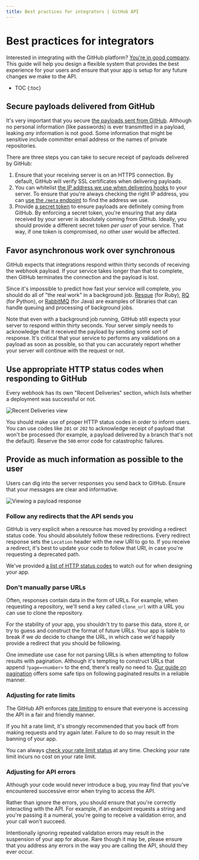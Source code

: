 ```yaml
---
title: Best practices for integrators | GitHub API
---
```


# Best practices for integrators

Interested in integrating with the GitHub platform? [You're in good company](https://github.com/integrations). This guide will help you design a flexible system that provides the best experience for your users and ensure that your app is setup for any future changes we make to the API.

* TOC
{:toc}


## Secure payloads delivered from GitHub

It's very important that you secure [the payloads sent from GitHub](/v3/activity/events/types/). Although no personal information (like passwords) is ever transmitted in a payload, leaking *any* information is not good. Some information that might be sensitive include committer email address or the names of private repositories.

There are three steps you can take to secure receipt of payloads delivered by GitHub:

1. Ensure that your receiving server is on an HTTPS connection. By default, GitHub will verify SSL certificates when delivering payloads.
2. You can whitelist [the IP address we use when delivering hooks](https://help.github.com/articles/what-ip-addresses-does-github-use-that-i-should-whitelist)  to your server. To ensure that you're always checking the right IP address, you can [use the `/meta` endpoint](/v3/meta/#meta) to find the address we use.
3. Provide [a secret token](/webhooks/securing/) to ensure payloads are definitely coming from GitHub. By enforcing a secret token, you're ensuring that any data received by your server is absolutely coming from GitHub. Ideally, you should provide a different secret token *per user* of your service. That way, if one token is compromised, no other user would be affected.

## Favor asynchronous work over synchronous

GitHub expects that integrations respond within thirty seconds of receiving the webhook payload. If your service takes longer than that to complete, then GitHub terminates the connection and the payload is lost.

Since it's impossible to predict how fast your service will complete, you should do all of "the real work" in a background job. [Resque](http://resquework.org/) (for Ruby), [RQ](http://python-rq.org/) (for Python), or [RabbitMQ](http://www.rabbitmq.com/) (for Java) are examples of libraries that can handle queuing and processing of background jobs.

Note that even with a background job running, GitHub still expects your server to respond within thirty seconds. Your server simply needs to acknowledge that it received the payload by sending some sort of response. It's critical that your service to performs any validations on a payload as soon as possible, so that you can accurately report whether your server will continue with the request or not.

## Use appropriate HTTP status codes when responding to GitHub

Every webhook has its own "Recent Deliveries" section, which lists whether a deployment was successful or not.

![Recent Deliveries view](/images/webhooks_recent_deliveries.png)

You should make use of proper HTTP status codes in order to inform users. You can use codes like `201` or `202` to acknowledge receipt of payload that won't be processed (for example, a payload delivered by a branch that's not the default). Reserve the `500` error code for catastrophic failures.

## Provide as much information as possible to the user

Users can dig into the server responses you send back to GitHub. Ensure that your messages are clear and informative.  

![Viewing a payload response](/images/payload_response_tab.png)

### Follow any redirects that the API sends you

GitHub is very explicit when a resource has moved by providing a redirect status code. You should absolutely follow these redirections. Every redirect response sets the `Location` header with the new URI to go to. If you receive a redirect, it's best to update your code to follow that URI, in case you're requesting a deprecated path.

We've provided [a list of HTTP status codes](/v3/#http-redirects) to watch out for when designing your app.

### Don't manually parse URLs

Often, responses contain data in the form of URLs. For example, when requesting a repository, we'll send a key called `clone_url` with a URL you can use to clone the repository.

For the stability of your app, you shouldn't try to parse this data, store it, or try to guess and construct the format of future URLs. Your app is liable to break if we *do* decide to change the URL, in which case we'd happily provide a redirect that you should be following.

One immediate use case for not parsing URLs is when attempting to follow results with pagination. Although it's tempting to construct URLs that append `?page=<number>` to the end, there's really no need to. [Our guide on pagination](/guides/traversing-with-pagination) offers some safe tips on following paginated results in a reliable manner.

### Adjusting for rate limits

The GitHub API enforces [rate limiting](/v3/#rate-limiting) to ensure that everyone is accessing the API in a fair and friendly manner.

If you hit a rate limit, it's strongly recommended that you back off from making requests and try again later. Failure to do so may result in the banning of your app.  

You can always [check your rate limit status](/v3/rate_limit/) at any time. Checking your rate limit incurs no cost on your rate limit.

### Adjusting for API errors

Although your code would never introduce a bug, you may find that you've encountered successive error when trying to access the API.

Rather than ignore the errors, you should ensure that you're correctly interacting with the API. For example, if an endpoint requests a string and you're passing it a numeral, you're going to receive a validation error, and your call won't succeed.

Intentionally ignoring repeated validation errors may result in the suspension of your app for abuse. Rare though it may be, please ensure that you address any errors in the way you are calling the API, should they ever occur.
